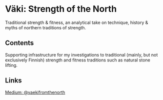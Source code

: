 # Väki: Strength of the North

Traditional strength & fitness, an analytical take on technique, history & myths of northern traditions of strength.

## Contents

Supporting infrastructure for my investigations to traditional (mainly, but not exclusively Finnish) strength and fitness traditions such as natural stone lifting.

## Links

[Medium: @vaekifromthenorth](https://medium.com/@vaekifromthenorth)